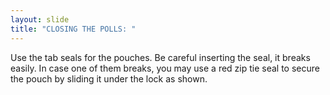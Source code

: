 ```yaml
---
layout: slide
title: "CLOSING THE POLLS: "
---
```


Use the tab seals for the pouches. Be careful inserting the seal, it breaks easily. In case one of them breaks, you may use a red zip tie seal to secure the pouch by sliding it under the lock as shown.
